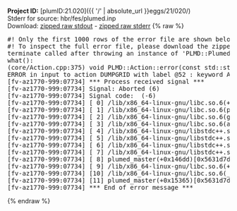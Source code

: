 **Project ID:** [plumID:21.020]({{ '/' | absolute_url }}eggs/21/020/)  
Stderr for source:  hbr/fes/plumed.inp   
Download: [zipped raw stdout](plumed.inp.plumed_master.stdout.txt.zip) - [zipped raw stderr](plumed.inp.plumed_master.stderr.txt.zip) 
{% raw %}
<pre>
#! Only the first 1000 rows of the error file are shown below
#! To inspect the full error file, please download the zipped raw stderr file above
terminate called after throwing an instance of 'PLMD::Plumed::ExceptionError'
what():
(core/Action.cpp:375) void PLMD::Action::error(const std::string&) const
ERROR in input to action DUMPGRID with label @52 : keyword ARG is compulsory for this action
[fv-az1770-999:07734] *** Process received signal ***
[fv-az1770-999:07734] Signal: Aborted (6)
[fv-az1770-999:07734] Signal code:  (-6)
[fv-az1770-999:07734] [ 0] /lib/x86_64-linux-gnu/libc.so.6(+0x45330)[0x7fa794c45330]
[fv-az1770-999:07734] [ 1] /lib/x86_64-linux-gnu/libc.so.6(pthread_kill+0x11c)[0x7fa794c9eb2c]
[fv-az1770-999:07734] [ 2] /lib/x86_64-linux-gnu/libc.so.6(gsignal+0x1e)[0x7fa794c4527e]
[fv-az1770-999:07734] [ 3] /lib/x86_64-linux-gnu/libc.so.6(abort+0xdf)[0x7fa794c288ff]
[fv-az1770-999:07734] [ 4] /lib/x86_64-linux-gnu/libstdc++.so.6(+0xa5ff5)[0x7fa7950a5ff5]
[fv-az1770-999:07734] [ 5] /lib/x86_64-linux-gnu/libstdc++.so.6(+0xbb0da)[0x7fa7950bb0da]
[fv-az1770-999:07734] [ 6] /lib/x86_64-linux-gnu/libstdc++.so.6(_ZSt10unexpectedv+0x0)[0x7fa7950a5a55]
[fv-az1770-999:07734] [ 7] /lib/x86_64-linux-gnu/libstdc++.so.6(+0xa5a6f)[0x7fa7950a5a6f]
[fv-az1770-999:07734] [ 8] plumed_master(+0x146dd)[0x5631d7d576dd]
[fv-az1770-999:07734] [ 9] /lib/x86_64-linux-gnu/libc.so.6(+0x2a1ca)[0x7fa794c2a1ca]
[fv-az1770-999:07734] [10] /lib/x86_64-linux-gnu/libc.so.6(__libc_start_main+0x8b)[0x7fa794c2a28b]
[fv-az1770-999:07734] [11] plumed_master(+0x15365)[0x5631d7d58365]
[fv-az1770-999:07734] *** End of error message ***
</pre>
{% endraw %}
